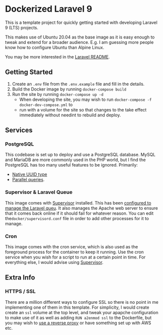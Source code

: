 # Dockerized Laravel 9
This is a template project for quickly getting started with developing Laravel 9 (LTS) projects.

This makes use of Ubuntu 20.04 as the base image as it is easy enough to tweak and extend for a 
broader audience. E.g.
I am guessing more people know how to configure Ubuntu than Alpine Linux.

You may be more interested in the [Laravel README](./laravel.md).

## Getting Started

1. Create an `.env` file from the `.env.example` file and fill in the details.
1. Build the Docker image by running `docker-compose build`
1. Run the site by running `docker-compose up -d`
    * When developing the site, you may wish to run `docker-compose -f docker-dev-compose.yml` to 
    * run with a volume
for the site so that changes to the take effect immediately without needint to rebuild and deploy.


## Services

### PostgreSQL
This codebase is set up to deploy and use a PostgreSQL database. MySQL and MariaDB are more commonly 
used in the PHP world, but I find the PostgreSQL has too many useful features to be ignored. 
Primarily:

 * [Native UUID type](https://www.postgresql.org/docs/9.1/datatype-uuid.html)
 * [Parallel queries](https://blog.programster.org/postgresql-parallel-queries).


### Supervisor & Laravel Queue
This image comes with [Supervisor](http://supervisord.org/) installed. 
This has been [configured to manage the
Laravel queu](https://blog.programster.org/getting-started-with-laravel-queues-and-background-jobs). 
It also manages the Apache web server to ensure that it comes back online if it should fail for 
whatever reason. You can edit the`docker/supervisord.conf` file in order to add other processes for 
it to manage.


### Cron
This image comes with the cron service, which is also used as the foreground process for the 
container to keep it running. Use the cron service when you wish for a script to run at a certain 
point in time. For everything else, I would advise using [Supervisor](http://supervisord.org/).


## Extra Info

### HTTPS / SSL
There are a million different ways to configure SSL so there is no point in me implementing one of 
them in this template. For simplicity, I would create create an `ssl` volume at the top level, and 
tweak your apapche configuration to make use of it as well as adding `RUN a2enmod ssl` to the 
Dockerfile, but you may wish to 
[use a reverse proxy](https://blog.programster.org/jwilder-reverse-proxy-with-wildcard-ssl) or have 
something set up with AWS etc.

